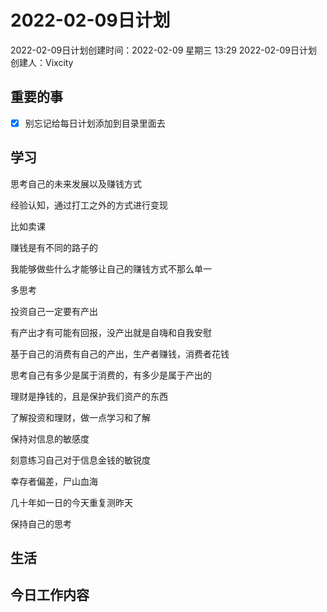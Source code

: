 # 2022-02-09日计划

2022-02-09日计划创建时间：2022-02-09 星期三  13:29
2022-02-09日计划创建人：Vixcity

## 重要的事
- [x] 别忘记给每日计划添加到目录里面去

## 学习
思考自己的未来发展以及赚钱方式

经验认知，通过打工之外的方式进行变现

比如卖课

赚钱是有不同的路子的

我能够做些什么才能够让自己的赚钱方式不那么单一

多思考

投资自己一定要有产出

有产出才有可能有回报，没产出就是自嗨和自我安慰

基于自己的消费有自己的产出，生产者赚钱，消费者花钱

思考自己有多少是属于消费的，有多少是属于产出的

理财是挣钱的，且是保护我们资产的东西

了解投资和理财，做一点学习和了解

保持对信息的敏感度

刻意练习自己对于信息金钱的敏锐度

幸存者偏差，尸山血海

几十年如一日的今天重复测昨天

保持自己的思考
## 生活

## 今日工作内容
